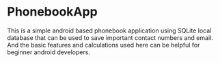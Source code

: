 # PhonebookApp
This is a simple android based phonebook application using SQLite local database that can be used to save important contact numbers and email. And the basic features and calculations used here can be helpful for beginner android developers.
